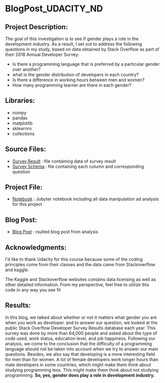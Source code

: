 # BlogPost_UDACITY_ND

## Project Description:
The goal of this investigation is to see if gender plays a role in the development industry. 
As a result, I set out to address the following questions in my study, based on data obtained by Stack Overflow as part of their 2018 Annual Developer Survey:
* Is there a programming language that is preferred by a particular gender over another?
* what is the gender distribution of developers in each country?
* Is there a difference in working hours between men and women?
* How many programming learner are there in each gender?


## Libraries:
* numpy
* pandas
* matplotlib
* sklearnrn
* collections

## Source Files:
* [Survey Result](https://github.com/AbdelrahmanGad/BlogPost_UDACITY_ND/blob/main/survey_results_public.csv) : file containing data of survey result
* [Survey Schema](https://github.com/AbdelrahmanGad/BlogPost_UDACITY_ND/blob/main/survey_results_schema.csv) : file containing each column and corresponding question 


## Project File:
* [Notebook](https://github.com/AbdelrahmanGad/BlogPost_UDACITY_ND/blob/main/Stackoverflow_analysis_ND.ipynb) : Jubyter notebook including all data manipulation ad analysis for this project

## Blog Post:
* [Blog Post](https://github.com/AbdelrahmanGad/BlogPost_UDACITY_ND/blob/main/Blog.md) : rsulted blog post from analysis


## Acknowledgments:
I'd like to thank Udacity for this course because some of the coding principles come from their classes and the data came from Stackoverflow and kaggle.

The Kaggle and Stackoverflow websites contains data licensing as well as other detailed information.
From my perspective, feel free to utilize this code in any way you see fit


## Results:
In this blog, we talked about whether or not it matters what gender you are when you work as developer. and to answer our question, we looked at the public Stack Overflow Developer Survey Results database each year. This survey was done by more than 64,000 people and asked about the type of code used, work status, education level, and job happiness.
Following our analysis, we come to the conclusion that the difficulty of a programming language should not be taken into account when we try to answer our main questions.
Besides, we also say that developing is a more interesting field for men than for women.
A lot of female developers work longer hours than male developers in some countries, which might make them think about studying programming less. This might make them think about not studying programming.
**So, yes, gender does play a role in development industry.**
